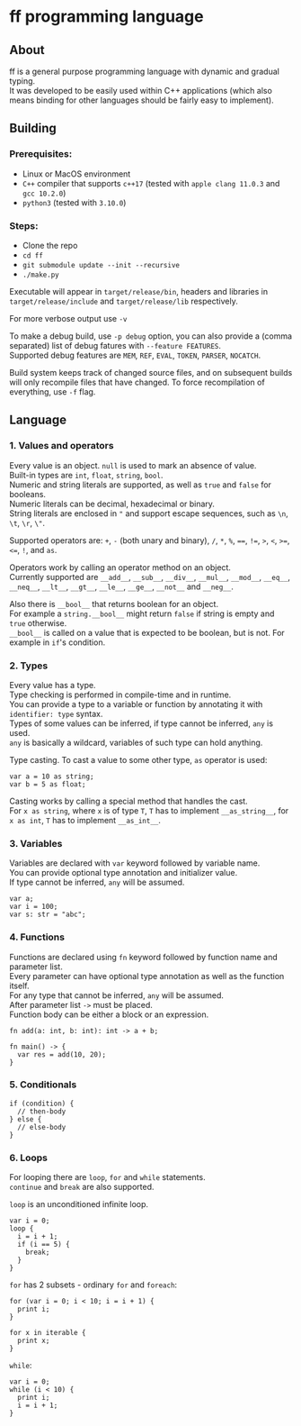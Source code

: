 # ff programming language

## About
ff is a general purpose programming language with dynamic and gradual typing.  
It was developed to be easily used within C++ applications (which also means binding for other languages should be fairly easy to implement).  

## Building
### Prerequisites:
  - Linux or MacOS environment
  - `C++` compiler that supports `c++17` (tested with `apple clang 11.0.3` and `gcc 10.2.0`)
  - `python3` (tested with `3.10.0`)

### Steps:
 - Clone the repo
 - `cd ff`
 - `git submodule update --init --recursive`
 - `./make.py`

Executable will appear in `target/release/bin`, headers and libraries in `target/release/include` and `target/release/lib` respectively.  

For more verbose output use `-v`  

To make a debug build, use `-p debug` option, you can also provide a (comma separated) list of debug fatures with `--feature FEATURES`.  
Supported debug features are `MEM`, `REF`, `EVAL`, `TOKEN`, `PARSER`, `NOCATCH`.  

Build system keeps track of changed source files, and on subsequent builds will only recompile files that have changed. To force recompilation of everything, use `-f` flag.  

## Language

### 1. Values and operators
Every value is an object. `null` is used to mark an absence of value.  
Built-in types are `int`, `float`, `string`, `bool`.  
Numeric and string literals are supported, as well as `true` and `false` for booleans.  
Numeric literals can be decimal, hexadecimal or binary.  
String literals are enclosed in `"` and support escape sequences, such as `\n`, `\t`, `\r`, `\"`.  

Supported operators are: `+`, `-` (both unary and binary), `/`, `*`, `%`, `==`, `!=`, `>`, `<`, `>=`, `<=`, `!`, and `as`.  

Operators work by calling an operator method on an object.  
Currently supported are `__add__`, `__sub__`, `__div__`, `__mul__`, `__mod__`, `__eq__`, `__neq__`, `__lt__`, `__gt__`, `__le__`, `__ge__`, `__not__` and `__neg__`.  

Also there is `__bool__` that returns boolean for an object.  
For example a `string.__bool__` might return `false` if string is empty and `true` otherwise.  
`__bool__` is called on a value that is expected to be boolean, but is not. For example in `if`'s condition.  

### 2. Types
Every value has a type.  
Type checking is performed in compile-time and in runtime.  
You can provide a type to a variable or function by annotating it with `identifier: type` syntax.  
Types of some values can be inferred, if type cannot be inferred, `any` is used.  
`any` is basically a wildcard, variables of such type can hold anything.  

Type casting. To cast a value to some other type, `as` operator is used:
```
var a = 10 as string;
var b = 5 as float;
```
Casting works by calling a special method that handles the cast.  
For `x as string`, where `x` is of type `T`, `T` has to implement `__as_string__`, for `x as int`, `T` has to implement `__as_int__`.  

### 3. Variables
Variables are declared with `var` keyword followed by variable name.  
You can provide optional type annotation and initializer value.  
If type cannot be inferred, `any` will be assumed.  

```
var a;
var i = 100;
var s: str = "abc";
```

### 4. Functions
Functions are declared using `fn` keyword followed by function name and parameter list.  
Every parameter can have optional type annotation as well as the function itself.  
For any type that cannot be inferred, `any` will be assumed.  
After parameter list `->` must be placed.  
Function body can be either a block or an expression.  

```
fn add(a: int, b: int): int -> a + b;

fn main() -> {
  var res = add(10, 20);
}
```

### 5. Conditionals
```
if (condition) {
  // then-body
} else {
  // else-body
}
```

### 6. Loops
For looping there are `loop`, `for` and `while` statements.  
`continue` and `break` are also supported.  

`loop` is an unconditioned infinite loop.   
```
var i = 0;
loop {
  i = i + 1;
  if (i == 5) {
    break;
  }
}
```

`for` has 2 subsets - ordinary `for` and `foreach`:
```
for (var i = 0; i < 10; i = i + 1) {
  print i;
}

for x in iterable {
  print x;
}
```

`while`:
```
var i = 0;
while (i < 10) {
  print i;
  i = i + 1;
}
```
